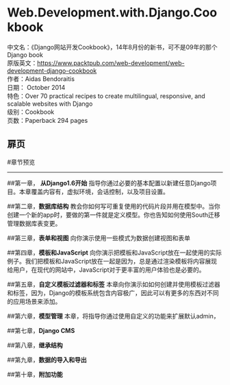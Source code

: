 # Web.Development.with.Django.Cookbook
中文名：《Django网站开发Cookbook》，14年8月份的新书，可不是09年的那个 Django book  
原版英文：https://www.packtpub.com/web-development/web-development-django-cookbook   
作者：Aidas Bendoraitis  
日期： October 2014  
特色：Over 70 practical recipes to create multilingual, responsive, and scalable websites with Django  
级别：Cookbook  
页数：Paperback 294 pages  

扉页
-------

#章节预览  
************

##第一章， **从Django1.6开始**
指导你通过必要的基本配置以新建任意Django项目。本章覆盖内容有，虚拟环境，会话控制，以及项目设置。

##第二章，**数据库结构**
教会你如何写可重复使用的代码片段并用在模型中。当你创建一个新的app时，要做的第一件就是定义模型。你也告知如何使用South迁移管理数据库表变更。

##第三章，**表单和视图**
向你演示使用一些模式为数据创建视图和表单

##第四章，**模板和JavaScript**
向你演示把模板和JavaScript放在一起使用的实际例子。我们把模板和JavaScript放在一起是因为，总是通过渲染模板将内容展现给用户，在现代的网站中，JavaScript对于更丰富的用户体验也是必要的。  

##第五章，**自定义模板过滤器和标签**
本章向你演示如如何创建并使用模板过滤器和标签，因为，Django的模板系统包含内容极广，因此可以有更多的东西对不同的应用场景来添加。  

##第六章，**模型管理**
本章，将指导你通过使用自定义的功能来扩展默认admin，

##第七章，**Django CMS**

##第八章，**继承结构**

##第九章，**数据的导入和导出**

##第十章，**附加功能**
